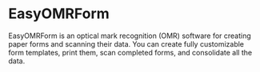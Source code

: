 # EasyOMRForm

EasyOMRForm is an optical mark recognition (OMR) software for creating paper forms and scanning their data. You can create fully customizable form templates, print them, scan completed forms, and consolidate all the data.
